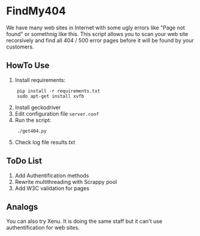 # FindMy404

We have many web sites in Internet with some ugly errors like "Page not found" or somethnig like this.
This script allows you to scan your web site recorsively and find all 404 / 500 error pages before it will be found by your customers.

HowTo Use
---------

1) Install requirements:
```
    pip install -r requirements.txt
    sudo apt-get install xvfb
```
2) Install geckodriver
3) Edit configuration file ```server.conf```
4) Run the script:
```
    ./get404.py
```
5) Check log file results.txt


ToDo List
---------

1) Add Authentification methods
2) Rewrite multithreading with Scrappy pool
3) Add W3C validation for pages

Analogs
-------

You can also try Xenu. It is doing the same staff but it can't use authentification for web sites.
